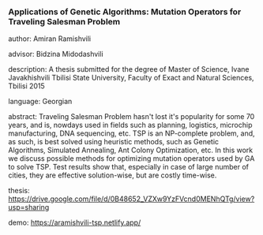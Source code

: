 ### Applications of Genetic Algorithms: Mutation Operators for Traveling Salesman Problem

author:       Amiran Ramishvili

advisor:      Bidzina Midodashvili

description:  A thesis submitted for the degree of Master of Science, Ivane Javakhishvili Tbilisi State University, Faculty of Exact and Natural Sciences, Tbilisi 2015

language:     Georgian

abstract:     Traveling Salesman Problem hasn't lost it's popularity for some 70 years, and is, nowdays used in fields such as planning, logistics, microchip manufacturing, DNA sequencing, etc.
TSP is an NP-complete problem, and, as such, is best solved using heuristic methods, such as Genetic Algorithms, Simulated Annealing, Ant Colony Optimization, etc.
In this work we discuss possible methods for optimizing mutation operators used by GA to solve TSP.
Test results show that, especially in case of large number of cities, they are effective solution-wise, but are costly time-wise.
              
thesis:       https://drive.google.com/file/d/0B48652_VZXw9YzFVcnd0MENhQTg/view?usp=sharing

demo:         https://aramishvili-tsp.netlify.app/
